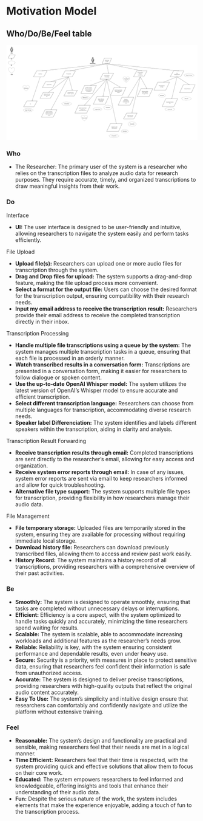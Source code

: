# Motivation Model

## Who/Do/Be/Feel table
![alt text](motivation-model.jpg)

### Who
- The Researcher: The primary user of the system is a researcher who relies on the transcription files to analyze audio data for research purposes. They require accurate, timely, and organized transcriptions to draw meaningful insights from their work.

### Do
Interface
- **UI:** The user interface is designed to be user-friendly and intuitive, allowing researchers to navigate the system easily and perform tasks efficiently.

File Upload
- **Upload file(s):** Researchers can upload one or more audio files for transcription through the system.
- **Drag and Drop files for upload:** The system supports a drag-and-drop feature, making the file upload process more convenient.
- **Select a format for the output file:** Users can choose the desired format for the transcription output, ensuring compatibility with their research needs.
- **Input my email address to receive the transcription result:** Researchers provide their email address to receive the completed transcription directly in their inbox.

Transcription Processing
- **Handle multiple file transcriptions using a queue by the system:** The system manages multiple transcription tasks in a queue, ensuring that each file is processed in an orderly manner.
- **Watch transcribed results in a conversation form:** Transcriptions are presented in a conversation form, making it easier for researchers to follow dialogue or spoken content.
- **Use the up-to-date OpenAI Whisper model:** The system utilizes the latest version of OpenAI’s Whisper model to ensure accurate and efficient transcription.
- **Select different transcription language:** Researchers can choose from multiple languages for transcription, accommodating diverse research needs.
- **Speaker label Differenciation:** The system identifies and labels different speakers within the transcription, aiding in clarity and analysis.

Transcription Result Forwarding
- **Receive transcription results through email:** Completed transcriptions are sent directly to the researcher’s email, allowing for easy access and organization.
- **Receive system error reports through email:** In case of any issues, system error reports are sent via email to keep researchers informed and allow for quick troubleshooting.
- **Alternative file type support:** The system supports multiple file types for transcription, providing flexibility in how researchers manage their audio data.

File Management
- **File temporary storage:** Uploaded files are temporarily stored in the system, ensuring they are available for processing without requiring immediate local storage.
- **Download history file:** Researchers can download previously transcribed files, allowing them to access and review past work easily.
- **History Record:** The system maintains a history record of all transcriptions, providing researchers with a comprehensive overview of their past activities.

### Be
- **Smoothly:** The system is designed to operate smoothly, ensuring that tasks are completed without unnecessary delays or interruptions.
- **Efficient:** Efficiency is a core aspect, with the system optimized to handle tasks quickly and accurately, minimizing the time researchers spend waiting for results.
- **Scalable:** The system is scalable, able to accommodate increasing workloads and additional features as the researcher’s needs grow.
- **Reliable:** Reliability is key, with the system ensuring consistent performance and dependable results, even under heavy use.
- **Secure:** Security is a priority, with measures in place to protect sensitive data, ensuring that researchers feel confident their information is safe from unauthorized access.
- **Accurate:** The system is designed to deliver precise transcriptions, providing researchers with high-quality outputs that reflect the original audio content accurately.
- **Easy To Use:** The system’s simplicity and intuitive design ensure that researchers can comfortably and confidently navigate and utilize the platform without extensive training.

### Feel
- **Reasonable:** The system’s design and functionality are practical and sensible, making researchers feel that their needs are met in a logical manner.
- **Time Efficient:** Researchers feel that their time is respected, with the system providing quick and effective solutions that allow them to focus on their core work.
- **Educated:** The system empowers researchers to feel informed and knowledgeable, offering insights and tools that enhance their understanding of their audio data.
- **Fun:** Despite the serious nature of the work, the system includes elements that make the experience enjoyable, adding a touch of fun to the transcription process.

